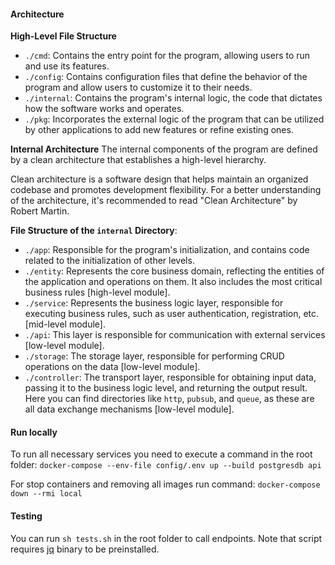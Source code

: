#### Architecture

**High-Level File Structure**

- `./cmd`: Contains the entry point for the program, allowing users to run and use its features.
- `./config`: Contains configuration files that define the behavior of the program and allow users to customize it to their needs.
- `./internal`: Contains the program's internal logic, the code that dictates how the software works and operates.
- `./pkg`: Incorporates the external logic of the program that can be utilized by other applications to add new features or refine existing ones.

**Internal Architecture**
The internal components of the program are defined by a clean architecture that establishes a high-level hierarchy.

Clean architecture is a software design that helps maintain an organized codebase and promotes development flexibility. For a better understanding of the architecture, it's recommended to read "Clean Architecture" by Robert Martin.

**File Structure of the `internal` Directory**:

- `./app`: Responsible for the program's initialization, and contains code related to the initialization of other levels.
- `./entity`: Represents the core business domain, reflecting the entities of the application and operations on them. It also includes the most critical business rules [high-level module].
- `./service`: Represents the business logic layer, responsible for executing business rules, such as user authentication, registration, etc. [mid-level module].
- `./api`: This layer is responsible for communication with external services [low-level module].
- `./storage`: The storage layer, responsible for performing CRUD operations on the data [low-level module].
- `./controller`: The transport layer, responsible for obtaining input data, passing it to the business logic level, and returning the output result. Here you can find directories like `http`, `pubsub`, and `queue`, as these are all data exchange mechanisms [low-level module].

#### Run locally

To run all necessary services you need to execute a command in the root folder:
`docker-compose --env-file config/.env up --build postgresdb api`

For stop containers and removing all images run command:
`docker-compose down --rmi local`

#### Testing

You can run `sh tests.sh` in the root folder to call endpoints. Note that script requires [jq](https://jqlang.github.io/jq/download/) binary to be preinstalled.
